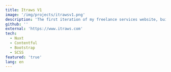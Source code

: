 ```yaml
---
title: Itraws V1
image: '/img/projects/itrawsv1.png'
description: 'The first iteration of my freelance services website, built with NuxtJS and hosted on Netlify.'
github: ''
external: 'https://www.itraws.com'
tech:
  - Nuxt
  - Contentful
  - Bootstrap
  - SCSS
featured: 'true'
lang: en
---
```

